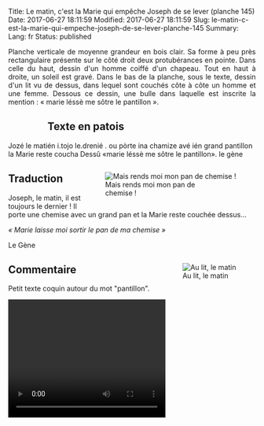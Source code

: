 Title: Le matin, c'est la Marie qui empêche Joseph de se lever (planche 145)
Date: 2017-06-27 18:11:59
Modified: 2017-06-27 18:11:59
Slug: le-matin-c-est-la-marie-qui-empeche-joseph-de-se-lever-planche-145
Summary: 
Lang: fr
Status: published

<p style="text-align:justify;">Planche verticale de moyenne grandeur en bois clair. Sa forme à peu près rectangulaire présente sur le côté droit deux protubérances en pointe. Dans celle du haut, dessin d'un homme coiffé d'un chapeau. Tout en haut à droite, un soleil est gravé. Dans le bas de la planche, sous le texte, dessin d'un lit vu de dessus, dans lequel sont couchés côte à côte un homme et une femme. Dessous ce dessin, une bulle dans laquelle est inscrite la mention : « marie  léssè me  sôtre  le  pantillon ». </p>

<figure class="image-block" style="float: left;">
  <img alt="" src="{static}/images/planche_145.png">
  <figcaption style="max-width: 208px"></figcaption>
</figure>

## Texte en patois
Jozé le matién i.tojo le.drenié . ou pòrte ina chamize avé ién grand pantillon la Marie reste coucha Dessû                          «marie  léssè me  sôtre  le  pantillon».                                 le gène


<figure class="image-block" style="float: right;">
  <img alt="Mais rends moi mon pan de chemise !" src="{static}/images/planche_145_dessin_milieu.png">
  <figcaption style="max-width: 193px">Mais rends moi mon pan de chemise !</figcaption>
</figure>


## Traduction
Joseph, le matin, il est toujours le dernier !  Il porte une chemise avec un grand pan et la Marie reste couchée dessus...

*« Marie laisse moi sortir le pan de ma chemise »*

Le Gène

<figure class="image-block" style="float: right;">
  <img alt="Au lit, le matin" src="{static}/images/planche_145_dessin_bas.png">
  <figcaption style="max-width: 350px">Au lit, le matin</figcaption>
</figure>

## Commentaire
Petit texte coquin autour du mot "pantillon".

<video width="320" height="240" controls>
  <source src="{static}/videos/video_145.mp4" type="video/mp4">
</video>
